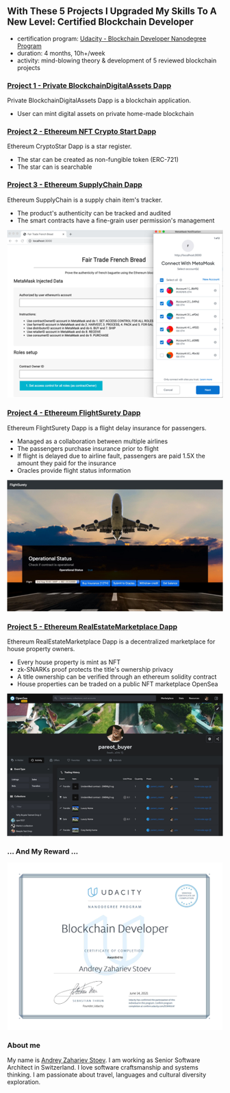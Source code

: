 ## With These 5 Projects I Upgraded My Skills To A New Level: Certified Blockchain Developer

- certification program:
  [Udacity - Blockchain Developer Nanodegree Program](https://www.udacity.com/course/blockchain-developer-nanodegree--nd1309)
- duration: 4 months, 10h+/week
- activity: mind-blowing theory & development of 5 reviewed blockchain projects

### [Project 1 - Private BlockchainDigitalAssets Dapp](project1-private-blockchain-digital-assets-nodejs/README.md)

Private BlockchainDigitalAssets Dapp is a blockchain application.

- User can mint digital assets on private home-made blockchain

### [Project 2 - Ethereum NFT Crypto Start Dapp](project2-ethereum-nft-crypto-star-dapp/README.md)

Ethereum CryptoStar Dapp is a star register.

- The star can be created as non-fungible token (ERC-721)
- The star can is searchable

### [Project 3 - Ethereum SupplyChain Dapp](project3-ethereum-supply-chain-n-data-auditing-dapp/README.md)

Ethereum SupplyChain is a supply chain item's tracker.

- The product's authenticity can be tracked and audited
- The smart contracts have a fine-grain user permission's management

[![project 3 - intro](project3-ethereum-supply-chain-n-data-auditing-dapp/res/metamask-auth-5-accounts.png)](project3-ethereum-supply-chain-n-data-auditing-dapp/README.md)

### [Project 4 - Ethereum FlightSurety Dapp](project4-ethereum-flight-surety-dapp/README.md)

Ethereum FlightSurety Dapp is a flight delay insurance for passengers.

- Managed as a collaboration between multiple airlines
- The passengers purchase insurance prior to flight
- If flight is delayed due to airline fault, passengers are paid 1.5X the amount they paid for the insurance
- Oracles provide flight status information

[![project4](project4-ethereum-flight-surety-dapp/res/flight-surety-dapp1.jpg)](project4-ethereum-flight-surety-dapp/README.md)

### [Project 5 - Ethereum RealEstateMarketplace Dapp](project5-ethereum-real-estate-marketplace-dapp/README.md)

Ethereum RealEstateMarketplace Dapp is a decentralized marketplace for house property owners.

- Every house property is mint as NFT
- zk-SNARKs proof protects the title's ownership privacy
- A title ownership can be verified through an ethereum solidity contract
- House properties can be traded on a public NFT marketplace OpenSea

[![project5](project5-ethereum-real-estate-marketplace-dapp/res/pareot-reseller.jpg)](project5-ethereum-real-estate-marketplace-dapp/README.md)

### ... And My Reward ...

[![my certificate](res/stoev-blockchain-developer-certificate.jpg)](https://confirm.udacity.com/D3M4JLAF)

### About me

My name is [Andrey Zahariev Stoev](https://www.linkedin.com/in/andistoev). I am working as Senior Software Architect in
Switzerland. I love software craftsmanship and systems thinking. I am passionate about travel, languages and cultural
diversity exploration.
